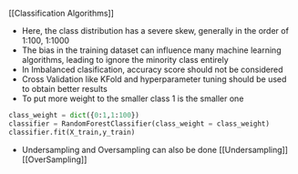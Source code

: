 [[Classification Algorithms]]

- Here, the class distribution has a severe skew, generally in the order of 1:100, 1:1000
- The bias in the training dataset can influence many machine learning algorithms, leading to ignore the minority class entirely
- In Imbalanced clasification, accuracy score should not be considered
- Cross Validation like KFold and hyperparameter tuning should be used to obtain better results
- To put more weight to the smaller class 1 is the smaller one 
```py
class_weight = dict({0:1,1:100})
classifier = RandomForestClassifier(class_weight = class_weight)
classifier.fit(X_train,y_train)
```

- Undersampling and Oversampling can also be done [[Undersampling]] [[OverSampling]]

